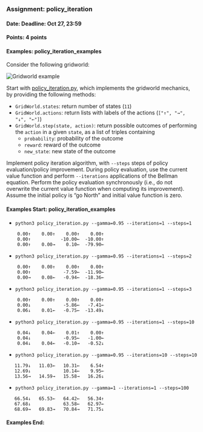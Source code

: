 ### Assignment: policy_iteration
#### Date: Deadline: Oct 27, 23:59
#### Points: 4 points
#### Examples: policy_iteration_examples

Consider the following gridworld:

![Gridworld example](//ufal.mff.cuni.cz/~straka/courses/npfl122/2021/tasks/figures/policy_iteration.svgz)

Start with [policy_iteration.py](https://github.com/ufal/npfl122/tree/master/labs/02/policy_iteration.py),
which implements the gridworld mechanics, by providing the following methods:
- `GridWorld.states`: return number of states (`11`)
- `GridWorld.actions`: return lists with labels of the actions (`["↑", "→", "↓", "←"]`)
- `GridWorld.step(state, action)`: return possible outcomes of performing the
  `action` in a given `state`, as a list of triples containing
  - `probability`: probability of the outcome
  - `reward`: reward of the outcome
  - `new_state`: new state of the outcome

Implement policy iteration algorithm, with `--steps` steps of policy
evaluation/policy improvement. During policy evaluation, use the current value
function and perform `--iterations` applications of the Bellman equation.
Perform the policy evaluation synchronously (i.e., do not overwrite the current
value function when computing its improvement). Assume the initial policy is
“go North” and initial value function is zero.

#### Examples Start: policy_iteration_examples
- `python3 policy_iteration.py --gamma=0.95 --iterations=1 --steps=1`
```
    0.00↑    0.00↑    0.00↑    0.00↑
    0.00↑           -10.00←  -10.00↑
    0.00↑    0.00→    0.10←  -79.90←
```
- `python3 policy_iteration.py --gamma=0.95 --iterations=1 --steps=2`
```
    0.00↑    0.00↑    0.00↑    0.00↑
    0.00↑            -7.59←  -11.90←
    0.00→    0.08←   -0.94←  -18.36←
```
- `python3 policy_iteration.py --gamma=0.95 --iterations=1 --steps=3`
```
    0.00↑    0.00↑    0.00↑    0.00↑
    0.00↓            -5.86←   -7.41←
    0.06↓    0.01←   -0.75←  -13.49↓
```
- `python3 policy_iteration.py --gamma=0.95 --iterations=1 --steps=10`
```
    0.04↓    0.04←    0.01↑    0.00↑
    0.04↓            -0.95←   -1.00←
    0.04↓    0.04←   -0.10→   -0.52↓
```
- `python3 policy_iteration.py --gamma=0.95 --iterations=10 --steps=10`
```
   11.79↓   11.03←   10.31←    6.54↑
   12.69↓            10.14←    9.95←
   13.56→   14.59→   15.58→   16.26↓
```
- `python3 policy_iteration.py --gamma=1 --iterations=1 --steps=100`
```
   66.54↓   65.53←   64.42←   56.34↑
   67.68↓            63.58←   62.97←
   68.69→   69.83→   70.84→   71.75↓
```
#### Examples End:
